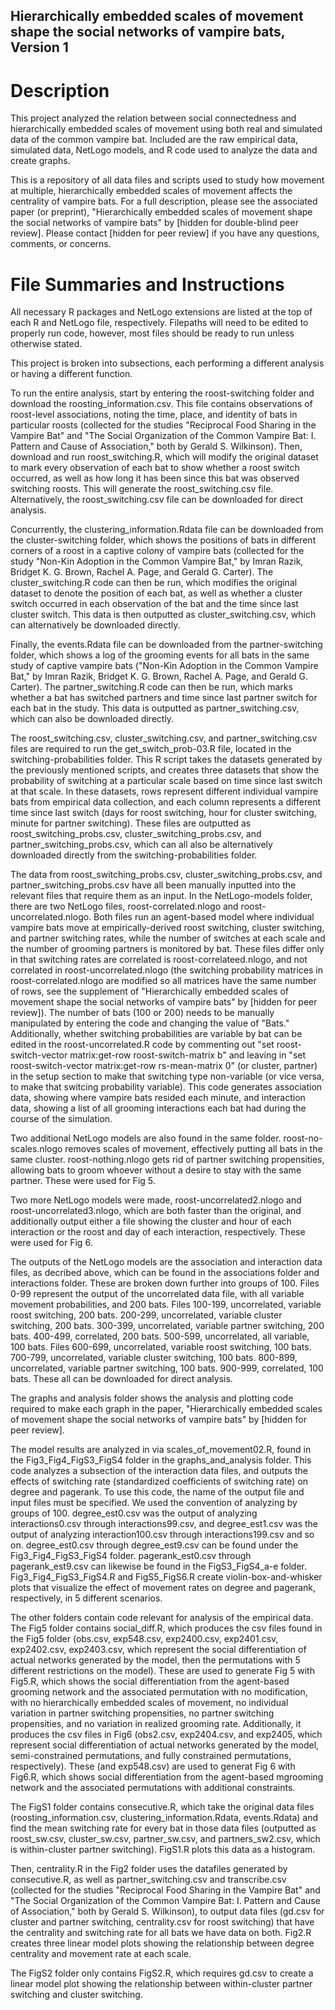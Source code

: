 ## Hierarchically embedded scales of movement shape the social networks of vampire bats, Version 1

# Description
This project analyzed the relation between social connectedness and hierarchically embedded scales of movement using both real and simulated data of the common vampire bat. Included are the raw empirical data, simulated data, NetLogo models, and R code used to analyze the data and create graphs.

This is a repository of all data files and scripts used to study how movement at multiple, hierarchically embedded scales of movement affects the centrality of vampire bats. For a full description, please see the associated paper (or preprint), "Hierarchically embedded scales of movement shape the social networks of vampire bats" by [hidden for double-blind peer review]. Please contact [hidden for peer review] if you have any questions, comments, or concerns.

# File Summaries and Instructions

All necessary R packages and NetLogo extensions are listed at the top of each R and NetLogo file, respectively. Filepaths will need to be edited to properly run code, however, most files should be ready to run unless otherwise stated.

This project is broken into subsections, each performing a different analysis or having a different function.

To run the entire analysis, start by entering the roost-switching folder and download the roosting_information.csv. This file contains observations of roost-level associations, noting the time, place, and identity of bats in particular roosts (collected for the studies "Reciprocal Food Sharing in the Vampire Bat" and "The Social Organization of the Common Vampire Bat: I. Pattern and Cause of Association," both by Gerald S. Wilkinson). Then, download and run roost_switching.R, which will modify the original dataset to mark every observation of each bat to show whether a roost switch occurred, as well as how long it has been since this bat was observed switching roosts. This will generate the roost_switching.csv file. Alternatively, the roost_switching.csv file can be downloaded for direct analysis.

Concurrently, the clustering_information.Rdata file can be downloaded from the cluster-switching folder, which shows the positions of bats in different corners of a roost in a captive colony of vampire bats (collected for the study "Non-Kin Adoption in the Common Vampire Bat," by Imran Razik, Bridget K. G. Brown, Rachel A. Page, and Gerald G. Carter). The cluster_switching.R code can then be run, which modifies the original dataset to denote the position of each bat, as well as whether a cluster switch occurred in each observation of the bat and the time since last cluster switch. This data is then outputted as cluster_switching.csv, which can alternatively be downloaded directly.

Finally, the events.Rdata file can be downloaded from the partner-switching folder, which shows a log of the grooming events for all bats in the same study of captive vampire bats ("Non-Kin Adoption in the Common Vampire Bat," by Imran Razik, Bridget K. G. Brown, Rachel A. Page, and Gerald G. Carter). The partner_switching.R code can then be run, which marks whether a bat has switched partners and time since last partner switch for each bat in the study. This data is outputted as partner_switching.csv, which can also be downloaded directly.

The roost_switching.csv, cluster_switching.csv, and partner_switching.csv files are required to run the get_switch_prob-03.R file, located in the switching-probabilities folder. This R script takes the datasets generated by the previously mentioned scripts, and creates three datasets that show the probability of switching at a particular scale based on time since last switch at that scale. In these datasets, rows represent different individual vampire bats from empirical data collection, and each column represents a different time since last switch (days for roost switching, hour for cluster switching, minute for partner switching). These files are outputted as roost_switching_probs.csv, cluster_switching_probs.csv, and partner_switching_probs.csv, which can all also be alternatively downloaded directly from the switching-probabilities folder.

The data from roost_switching_probs.csv, cluster_switching_probs.csv, and partner_switching_probs.csv have all been manually inputted into the relevant files that require them as an input. In the NetLogo-models folder, there are two NetLogo files, roost-correlated.nlogo and roost-uncorrelated.nlogo. Both files run an agent-based model where individual vampire bats move at empirically-derived roost switching, cluster switching, and partner switching rates, while the number of switches at each scale and the number of grooming partners is monitored by bat. These files differ only in that switching rates are correlated is roost-correlateed.nlogo, and not correlated in roost-uncorrelated.nlogo (the switching probability matrices in roost-correlated.nlogo are modified so all matrices have the same number of rows, see the supplement of "Hierarchically embedded scales of movement shape the social networks of vampire bats" by [hidden for peer review]). The number of bats (100 or 200) needs to be manually manipulated by entering the code and changing the value of "Bats." Additionally, whether switching probabilities are variable by bat can be edited in the roost-uncorrelated.R code by commenting out "set roost-switch-vector matrix:get-row  roost-switch-matrix b" and leaving in "set roost-switch-vector matrix:get-row rs-mean-matrix 0" (or cluster, partner) in the setup section to make that switching type non-variable (or vice versa, to make that switcing probability variable). This code generates association data, showing where vampire bats resided each minute, and interaction data, showing a list of all grooming interactions each bat had during the course of the simulation.

Two additional NetLogo models are also found in the same folder. roost-no-scales.nlogo removes scales of movement, effectively putting all bats in the same cluster. roost-nothing.nlogo gets rid of partner switching propensities, allowing bats to groom whoever without a desire to stay with the same partner. These were used for Fig 5.

Two more NetLogo models were made, roost-uncorrelated2.nlogo and roost-uncorrelated3.nlogo, which are both faster than the original, and additionally output either a file showing the cluster and hour of each interaction or the roost and day of each interaction, respectively. These were used for Fig 6.

The outputs of the NetLogo models are the association and interaction data files, as decribed above, which can be found in the associations folder and interactions folder. These are broken down further into groups of 100. Files 0-99 represent the output of the uncorrelated data file, with all variable movement probabilities, and 200 bats. Files 100-199, uncorrelated, variable roost switching, 200 bats. 200-299, uncorrelated, variable cluster switching, 200 bats. 300-399, uncorrelated, variable partner switching, 200 bats. 400-499, correlated, 200 bats. 500-599, uncorrelated, all variable, 100 bats. Files 600-699, uncorrelated, variable roost switching, 100 bats. 700-799, uncorrelated, variable cluster switching, 100 bats. 800-899, uncorrelated, variable partner switching, 100 bats. 900-999, correlated, 100 bats. These all can be downloaded for direct analysis.

The graphs and analysis folder shows the analysis and plotting code required to make each graph in the paper, "Hierarchically embedded scales of movement shape the social networks of vampire bats" by [hidden for peer review].

The model results are analyzed in via scales_of_movement02.R, found in the Fig3_Fig4_FigS3_FigS4 folder in the graphs_and_analysis folder. This code analyzes a subsection of the interaction data files, and outputs the effects of switching rate (standardized coefficients of switching rate) on degree and pagerank. To use this code, the name of the output file and input files must be specified. We used the convention of analyzing by groups of 100. degree_est0.csv was the output of analyzing interactions0.csv through interactions99.csv, and degree_est1.csv was the output of analyzing interaction100.csv through interactions199.csv and so on. degree_est0.csv through degree_est9.csv can be found under the Fig3_Fig4_FigS3_FigS4 folder. pagerank_est0.csv through pagerank_est9.csv can likewise be found in the FigS3_FigS4_a-e folder. Fig3_Fig4_FigS3_FigS4.R and FigS5_FigS6.R create violin-box-and-whisker plots that visualize the effect of movement rates on degree and pagerank, respectively, in 5 different scenarios.

The other folders contain code relevant for analysis of the empirical data. The Fig5 folder contains social_diff.R, which produces the csv files found in the Fig5 folder (obs.csv, exp548.csv, exp2400.csv, exp2401.csv, exp2402.csv, exp2403.csv, which represent the social differentiation of actual networks generated by the model, then the permutations with 5 different restrictions on the model). These are used to generate Fig 5 with Fig5.R, which shows the social differentiation from the agent-based grooming network and the associated permutation with no modification, with no hierarchically embedded scales of movement, no individual variation in partner switching propensities, no partner switching propensities, and no variation in realized grooming rate. Additionally, it produces the csv files in Fig6 (obs2.csv, exp2404.csv, and exp2405, which represent social differentiation of actual networks generated by the model, semi-constrained permutations, and fully constrained permutations, respectively). These (and exp548.csv) are used to generat Fig 6 with Fig6.R, which shows social differentiation from the agent-based mgrooming network and the associated permutations with additional constraints.

The FigS1 folder contains consecutive.R, which take the original data files (roosting_information.csv, clustering_information.Rdata, events.Rdata) and find the mean switching rate for every bat in those data files (outputted as roost_sw.csv, cluster_sw.csv, partner_sw.csv, and partners_sw2.csv, which is within-cluster partner switching). FigS1.R plots this data as a histogram.

Then, centrality.R in the Fig2 folder uses the datafiles generated by consecutive.R, as well as partner_switching.csv and transcribe.csv (collected for the studies "Reciprocal Food Sharing in the Vampire Bat" and "The Social Organization of the Common Vampire Bat: I. Pattern and Cause of Association," both by Gerald S. Wilkinson), to output data files (gd.csv for cluster and partner switching, centrality.csv for roost switching) that have the centrality and switching rate for all bats we have data on both. Fig2.R creates three linear model plots showing the relationship between degree centrality and movement rate at each scale.

The FigS2 folder only contains FigS2.R, which requires gd.csv to create a linear model plot showing the relationship between within-cluster partner switching and cluster switching.
